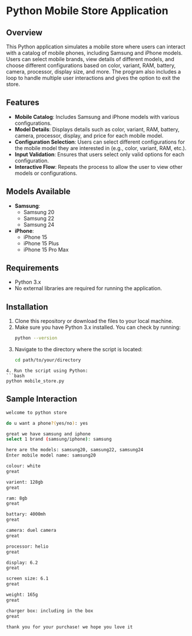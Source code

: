 # Python Mobile Store Application

## Overview

This Python application simulates a mobile store where users can interact with a catalog of mobile phones, including Samsung and iPhone models. Users can select mobile brands, view details of different models, and choose different configurations based on color, variant, RAM, battery, camera, processor, display size, and more. The program also includes a loop to handle multiple user interactions and gives the option to exit the store.

## Features

- **Mobile Catalog**: Includes Samsung and iPhone models with various configurations.
- **Model Details**: Displays details such as color, variant, RAM, battery, camera, processor, display, and price for each mobile model.
- **Configuration Selection**: Users can select different configurations for the mobile model they are interested in (e.g., color, variant, RAM, etc.).
- **Input Validation**: Ensures that users select only valid options for each configuration.
- **Interactive Flow**: Repeats the process to allow the user to view other models or configurations.

## Models Available

- **Samsung**: 
  - Samsung 20
  - Samsung 22
  - Samsung 24
- **iPhone**:
  - iPhone 15
  - iPhone 15 Plus
  - iPhone 15 Pro Max

## Requirements

- Python 3.x
- No external libraries are required for running the application.

## Installation

1. Clone this repository or download the files to your local machine.
2. Make sure you have Python 3.x installed. You can check by running:
   ```bash
   python --version
3. Navigate to the directory where the script is located:
   ```bash
   cd path/to/your/directory
  ```
4. Run the script using Python:
  ```bash
python mobile_store.py
  ```
## Sample Interaction
```bash
welcome to python store

do u want a phone?(yes/no): yes

great we have samsung and iphone
select 1 brand (samsung/iphone): samsung

here are the models: samsung20, samsung22, samsung24
Enter mobile model name: samsung20

colour: white
great

varient: 128gb
great

ram: 8gb
great

battary: 4000mh
great

camera: duel camera
great

processor: helio
great

display: 6.2
great

screen size: 6.1
great

weight: 165g
great

charger box: including in the box
great

thank you for your purchase! we hope you love it
```
